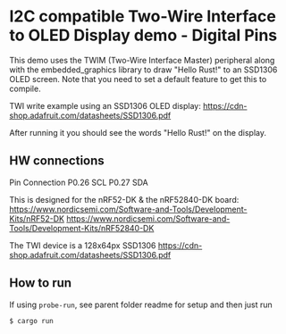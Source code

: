 # I2C compatible Two-Wire Interface to OLED Display demo - Digital Pins

This demo uses the TWIM (Two-Wire Interface Master) peripheral along with the embedded_graphics library to draw "Hello Rust!" to an SSD1306 OLED screen. Note that you need to set a default feature to get this to compile.

TWI write example using an SSD1306 OLED display:
https://cdn-shop.adafruit.com/datasheets/SSD1306.pdf

After running it you should see the words "Hello Rust!" on the display.

## HW connections
Pin     Connection
P0.26   SCL
P0.27   SDA

This is designed for the nRF52-DK & the nRF52840-DK board:
https://www.nordicsemi.com/Software-and-Tools/Development-Kits/nRF52-DK
https://www.nordicsemi.com/Software-and-Tools/Development-Kits/nRF52840-DK

The TWI device is a 128x64px SSD1306
https://cdn-shop.adafruit.com/datasheets/SSD1306.pdf

## How to run 

If using `probe-run`, see parent folder readme for setup and then just run

```console
$ cargo run
```
